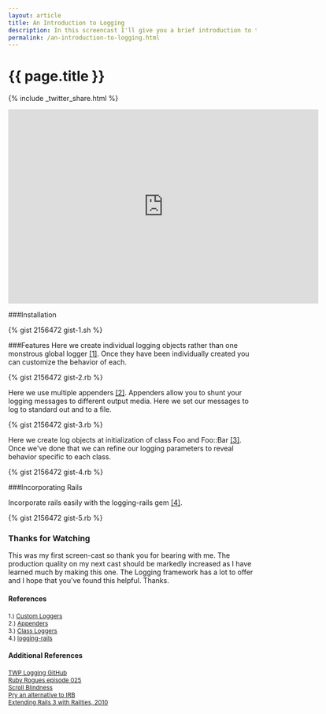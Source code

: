 ```yaml
---
layout: article
title: An Introduction to Logging
description: In this screencast I'll give you a brief introduction to the Logging framework.  It's a popular logging tool that allows for greater transparency in your applications.
permalink: /an-introduction-to-logging.html
---
```


# {{ page.title }}

{% include _twitter_share.html %}

<iframe src="http://player.vimeo.com/video/31431112?title=0&amp;byline=0&amp;portrait=0" width="630" height="394" frameborder="0" webkitAllowFullScreen allowFullScreen></iframe>

###Installation

{% gist 2156472 gist-1.sh %}

###Features
Here we create individual logging objects rather than one monstrous global logger [[1]](https://github.com/TwP/logging/blob/master/examples/loggers.rb).  Once they have been individually created you can customize the behavior of each.

{% gist 2156472 gist-2.rb %}

Here we use multiple appenders [[2]](https://github.com/TwP/logging/blob/master/examples/appenders.rb). Appenders allow you to shunt your logging messages to different output media.  Here we set our messages to log to standard out and to a file.

{% gist 2156472 gist-3.rb %}

Here we create log objects at initialization of class Foo and Foo::Bar [[3]](https://github.com/TwP/logging/blob/master/examples/classes.rb).  Once we've done that we can refine our logging parameters to reveal behavior specific to each class.

{% gist 2156472 gist-4.rb %}

###Incorporating Rails

Incorporate rails easily with the logging-rails gem [[4]](https://github.com/TwP/logging-rails).

{% gist 2156472 gist-5.rb %}

### Thanks for Watching

This was my first screen-cast so thank you for bearing with me.  The production quality on my next cast should be markedly increased as I have learned much by making this one.  The Logging framework has a lot to offer and I hope that you've found this helpful.  Thanks.


#### References
<span  style="font-size:12px;">1.) [Custom Loggers](https://github.com/TwP/logging/blob/master/examples/loggers.rb)</span><br/>
<span  style="font-size:12px;">2.) [Appenders](https://github.com/TwP/logging/blob/master/examples/appenders.rb)</span><br/>
<span  style="font-size:12px;">3.) [Class Loggers](https://github.com/TwP/logging/blob/master/examples/classes.rb)</span><br/>
<span  style="font-size:12px;">4.) [logging-rails](https://github.com/TwP/logging-rails)</span><br/>

#### Additional References
<span style="font-size:12px;">[TWP Logging GitHub](https://github.com/TwP/logging)</span><br/>
<span style="font-size:12px;">[Ruby Rogues episode 025](http://rubyrogues.com/025-rr-logging-i-do-not-think-it-means-what-you-think-it-means/)</span><br/>
<span style="font-size:12px;">[Scroll Blindness](http://c2.com/cgi/wiki?ScrollBlindness)</span><br/>
<span style="font-size:12px;">[Pry an alternative to IRB](http://pry.github.com/)</span><br/>
<span style="font-size:12px;">[Extending Rails 3 with Railties, 2010](http://www.engineyard.com/blog/2010/extending-rails-3-with-railties/)</span><br/>
